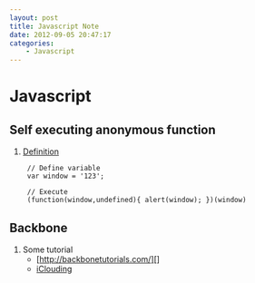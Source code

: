 ```yaml
---
layout: post
title: Javascript Note
date: 2012-09-05 20:47:17
categories:
	- Javascript
---
```

Javascript
======
Self executing anonymous function
------
1. [Definition][]  

		// Define variable
		var window = '123';

		// Execute
		(function(window,undefined){ alert(window); })(window)

[Definition]: http://briancrescimanno.com/2009/09/24/how-self-executing-anonymous-functions-work/  

Backbone
------
1. Some tutorial
	- [http://backbonetutorials.com/][]
	- [iClouding][]

[http://backbonetutorials.com/]: http://backbonetutorials.com/	
[iClouding]: http://www.icoding.co/2012/05/backbonejs.html
